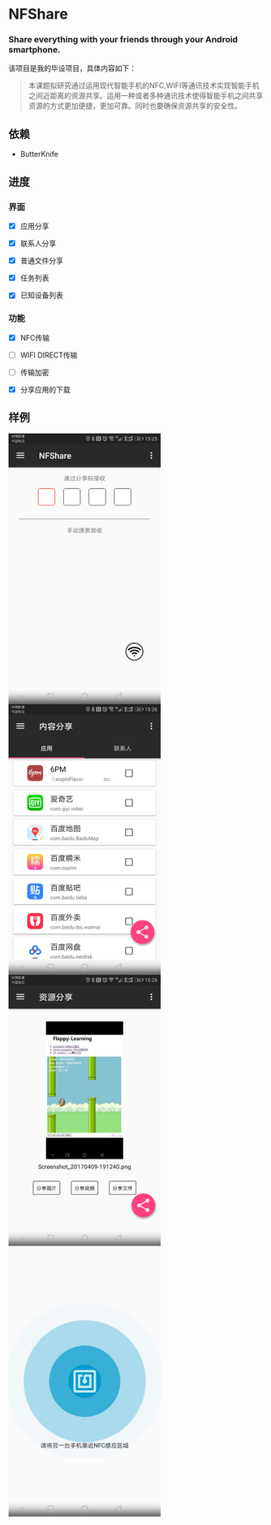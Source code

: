 # NFShare
### Share everything with your friends through your Android smartphone.
该项目是我的毕设项目，具体内容如下：
> 本课题拟研究通过运用现代智能手机的NFC,WIFI等通讯技术实现智能手机之间近距离的资源共享。运用一种或者多种通讯技术使得智能手机之间共享资源的方式更加便捷，更加可靠。同时也要确保资源共享的安全性。

## 依赖
- ButterKnife

## 进度

### 界面
- [x] 应用分享
- [x] 联系人分享
- [x] 普通文件分享
- [x] 任务列表
- [x] 已知设备列表


### 功能
- [x] NFC传输
- [ ] WIFI DIRECT传输
- [ ] 传输加密
- [x] 分享应用的下载


## 样例
<img src="https://github.com/clverpanda/NFShare/blob/master/sample/sample1.png" width = "300" alt="图片名称" align=center />
<img src="https://github.com/clverpanda/NFShare/blob/master/sample/sample2.jpg" width = "300" alt="图片名称" align=center />
<img src="https://github.com/clverpanda/NFShare/blob/master/sample/sample3.png" width = "300" alt="图片名称" align=center />
<img src="https://github.com/clverpanda/NFShare/blob/master/sample/sample4.jpg" width = "300" alt="图片名称" align=center />
